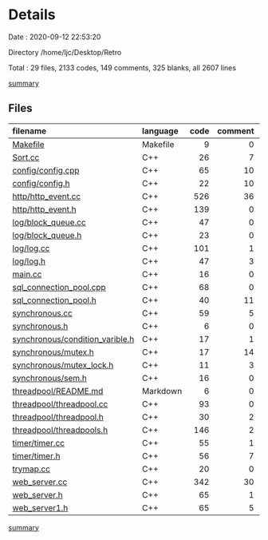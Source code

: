 # Details

Date : 2020-09-12 22:53:20

Directory /home/ljc/Desktop/Retro

Total : 29 files,  2133 codes, 149 comments, 325 blanks, all 2607 lines

[summary](results.md)

## Files
| filename | language | code | comment | blank | total |
| :--- | :--- | ---: | ---: | ---: | ---: |
| [Makefile](/Makefile) | Makefile | 9 | 0 | 2 | 11 |
| [Sort.cc](/Sort.cc) | C++ | 26 | 7 | 3 | 36 |
| [config/config.cpp](/config/config.cpp) | C++ | 65 | 10 | 11 | 86 |
| [config/config.h](/config/config.h) | C++ | 22 | 10 | 15 | 47 |
| [http/http_event.cc](/http/http_event.cc) | C++ | 526 | 36 | 74 | 636 |
| [http/http_event.h](/http/http_event.h) | C++ | 139 | 0 | 10 | 149 |
| [log/block_queue.cc](/log/block_queue.cc) | C++ | 47 | 0 | 8 | 55 |
| [log/block_queue.h](/log/block_queue.h) | C++ | 23 | 0 | 10 | 33 |
| [log/log.cc](/log/log.cc) | C++ | 101 | 1 | 14 | 116 |
| [log/log.h](/log/log.h) | C++ | 47 | 3 | 12 | 62 |
| [main.cc](/main.cc) | C++ | 16 | 0 | 2 | 18 |
| [sql_connection_pool.cpp](/sql_connection_pool.cpp) | C++ | 68 | 0 | 12 | 80 |
| [sql_connection_pool.h](/sql_connection_pool.h) | C++ | 40 | 11 | 4 | 55 |
| [synchronous.cc](/synchronous.cc) | C++ | 59 | 5 | 14 | 78 |
| [synchronous.h](/synchronous.h) | C++ | 6 | 0 | 0 | 6 |
| [synchronous/condition_varible.h](/synchronous/condition_varible.h) | C++ | 17 | 1 | 3 | 21 |
| [synchronous/mutex.h](/synchronous/mutex.h) | C++ | 17 | 14 | 1 | 32 |
| [synchronous/mutex_lock.h](/synchronous/mutex_lock.h) | C++ | 11 | 3 | 2 | 16 |
| [synchronous/sem.h](/synchronous/sem.h) | C++ | 16 | 0 | 1 | 17 |
| [threadpool/README.md](/threadpool/README.md) | Markdown | 6 | 0 | 9 | 15 |
| [threadpool/threadpool.cc](/threadpool/threadpool.cc) | C++ | 93 | 0 | 4 | 97 |
| [threadpool/threadpool.h](/threadpool/threadpool.h) | C++ | 30 | 2 | 5 | 37 |
| [threadpool/threadpools.h](/threadpool/threadpools.h) | C++ | 146 | 2 | 5 | 153 |
| [timer/timer.cc](/timer/timer.cc) | C++ | 55 | 1 | 12 | 68 |
| [timer/timer.h](/timer/timer.h) | C++ | 56 | 7 | 22 | 85 |
| [trymap.cc](/trymap.cc) | C++ | 20 | 0 | 2 | 22 |
| [web_server.cc](/web_server.cc) | C++ | 342 | 30 | 43 | 415 |
| [web_server.h](/web_server.h) | C++ | 65 | 1 | 12 | 78 |
| [web_server1.h](/web_server1.h) | C++ | 65 | 5 | 13 | 83 |

[summary](results.md)
